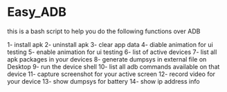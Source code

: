 # Easy_ADB
this is a bash script to help you do the following functions over ADB

1- install apk
2- uninstall apk
3- clear app data
4- diable animation for ui testing
5- enable animation for ui testing
6- list of active devices
7- list all apk packages in your devices
8- generate dumpsys in external file on Desktop
9- run the device shell
10- list all adb commands available on that device
11- capture screenshot for your active screen
12- record video for your device
13- show dumpsys for battery
14- show ip address info
 
